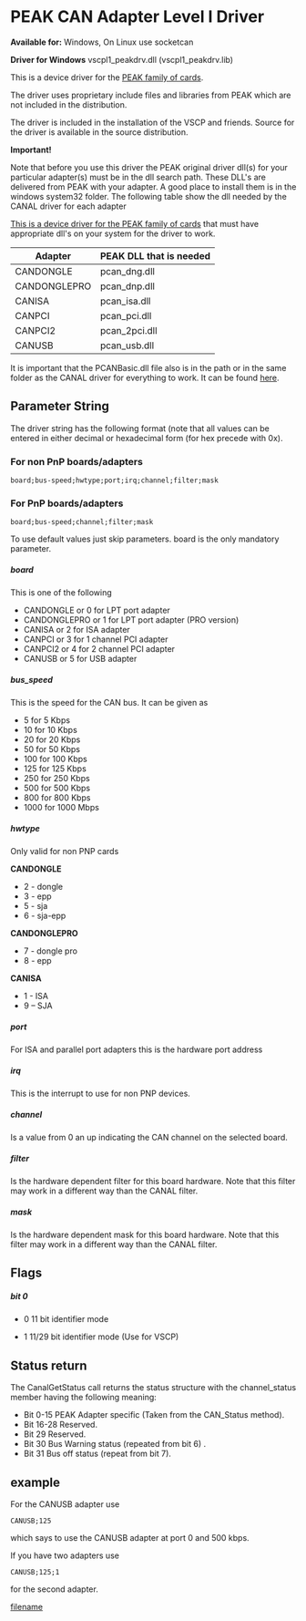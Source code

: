 # PEAK CAN Adapter Level I Driver

**Available for:** Windows, On Linux use socketcan

**Driver for Windows** vscpl1_peakdrv.dll (vscpl1_peakdrv.lib)

This is a device driver for the [PEAK family of cards](https://www.peak-system.com/fileadmin/media/files/pcan-light.zip). 

The driver uses proprietary include files and libraries from PEAK which are not included in the distribution. 

The driver is included in the installation of the VSCP and friends. Source for the driver is available in the source distribution.

**Important!**

Note that before you use this driver the PEAK original driver dll(s) for your particular adapter(s) must be in the dll search path. These DLL's are delivered from PEAK with your adapter. A good place to install them is in the windows system32 folder. The following table show the dll needed by the CANAL driver for each adapter 

[This is a device driver for the PEAK family of cards](https://www.peak-system.com/fileadmin/media/files/pcan-light.zip) that must have appropriate dll's on your system for the driver to work.


 | Adapter      | PEAK DLL that is needed | 
 | -------      | ----------------------- | 
 | CANDONGLE    | pcan_dng.dll            | 
 | CANDONGLEPRO | pcan_dnp.dll            | 
 | CANISA       | pcan_isa.dll            | 
 | CANPCI       | pcan_pci.dll            | 
 | CANPCI2      | pcan_2pci.dll           | 
 | CANUSB       | pcan_usb.dll            | 

It is important that the PCANBasic.dll file also is in the path or in the same folder as the CANAL driver for everything to work. It can be found [here](https://www.peak-system.com/Support.55.0.html?&L=1).

## Parameter String 

The driver string has the following format (note that all values can be entered in either decimal or hexadecimal form (for hex precede with 0x). 

### For non PnP boards/adapters

    board;bus-speed;hwtype;port;irq;channel;filter;mask 

### For PnP boards/adapters

    board;bus-speed;channel;filter;mask

To use default values just skip parameters. board is the only mandatory parameter. 

##### board

This is one of the following

   * CANDONGLE or 0 for LPT port adapter 
   * CANDONGLEPRO or 1 for LPT port adapter (PRO version) 
   * CANISA or 2 for ISA adapter 
   * CANPCI or 3 for 1 channel PCI adapter 
   * CANPCI2 or 4 for 2 channel PCI adapter 
   * CANUSB or 5 for USB adapter

##### bus_speed

This is the speed for the CAN bus. It can be given as

   * 5 for 5 Kbps 
   * 10 for 10 Kbps 
   * 20 for 20 Kbps 
   * 50 for 50 Kbps 
   * 100 for 100 Kbps 
   * 125 for 125 Kbps 
   * 250 for 250 Kbps 
   * 500 for 500 Kbps 
   * 800 for 800 Kbps 
   * 1000 for 1000 Mbps

##### hwtype

Only valid for non PNP cards 

**CANDONGLE**

   * 2 - dongle
   * 3 - epp 
   * 5 - sja 
   * 6 - sja-epp

**CANDONGLEPRO**

   * 7 - dongle pro 
   * 8 - epp

**CANISA**

   * 1 - ISA 
   * 9 – SJA

##### port

For ISA and parallel port adapters this is the hardware port address 

##### irq

This is the interrupt to use for non PNP devices. 

##### channel

Is a value from 0 an up indicating the CAN channel on the selected board. 

##### filter

Is the hardware dependent filter for this board hardware. Note that this filter may work in a different way than the CANAL filter. 

##### mask

Is the hardware dependent mask for this board hardware. Note that this filter may work in a different way than the CANAL filter. 



## Flags

##### bit 0


*  0 11 bit identifier mode 

*  1 11/29 bit identifier mode (Use for VSCP)

## Status return

The CanalGetStatus call returns the status structure with the channel_status member having the following meaning:

   * Bit 0-15 PEAK Adapter specific (Taken from the CAN_Status method). 
   * Bit 16-28 Reserved.
   * Bit 29 Reserved. 
   * Bit 30 Bus Warning status (repeated from bit 6) .
   * Bit 31 Bus off status (repeat from bit 7).

## example

For the CANUSB adapter use

    CANUSB;125

which says to use the CANUSB adapter at port 0 and 500 kbps.

If you have two adapters use

    CANUSB;125;1

for the second adapter.


[filename](./bottom_copyright.md ':include')
